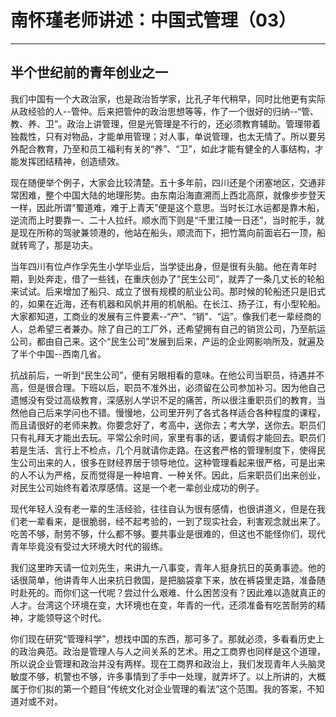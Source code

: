 # 南怀瑾老师讲述：中国式管理（03）

------

## 半个世纪前的青年创业之一

我们中国有一个大政治家，也是政治哲学家，比孔子年代稍早，同时比他更有实际从政经验的人--管仲。后来把管仲的政治思想等等，作了一个很好的归纳--“管、教、养、卫”。政治上讲管理，但是光管理是不行的，还必须教育辅助。管理带着独裁性，只有对物品，才能单用管理；对人事，单说管理，也太无情了。所以要另外配合教育，乃至和员工福利有关的“养”、“卫”，如此才能有健全的人事结构，才能发挥团结精神，创造绩效。

现在随便举个例子，大家会比较清楚。五十多年前，四川还是个闭塞地区，交通非常困难，整个中国大陆的地理形势。由东南沿海直溯而上西北高原，就像步步登天一样，因此所谓“蜀道难，难于上青天”便是这个意思。当时长江水运都是靠木船，逆流而上时要靠一、二十人拉纤。顺水而下则是“千里江陵一日还”，当时舵手，就是现在所称的驾驶兼领港的，他站在船头，顺流而下，把竹篙向前面岩石一顶，船就转弯了，那是功夫。

当年四川有位卢作孚先生小学毕业后，当学徒出身，但是很有头脑。他在青年时期，到处奔走，借了一些钱，在重庆创办了“民生公司”，就弄了一条几丈长的轮船来试试。后来增加了船只、成立了很有规模的航业公司。那时候的轮船还只是旧式的，如果在近海，还有机器和风帆并用的机帆船。在长江、扬子江，有小型轮船。大家都知道，工商业的发展有三件要素--“产”、“销”、“运”。像我们老一辈经商的人，总希望三者兼办。除了自己的工厂外，还希望拥有自己的销货公司，乃至航运公司，都由自己来。这个“民生公司”发展到后来，产运的企业网影响所及，就遍及了半个中国--西南几省。

抗战前后，一听到“民生公司”，便有另眼相看的意味。在他公司当职员，待遇并不高，但是很合理。下班以后，职员不准外出，必须留在公司参加补习。因为他自己遗憾没有受过高级教育，深感别人学识不足的痛苦，所以很注重职员们的教育，当然他自己后来学问也不错。慢慢地，公司里开列了各式各样适合各种程度的课程，而且请很好的老师来教。你要念好了，考高中，送你去；考大学，送你去。职员们只有礼拜天才能出去玩。平常公余时间，家里有事的话，要请假才能回去。职员们若是生活、言行上不检点，几个月就请你走路。在这套严格的管理制度下，使得民生公司出来的人，很多在财经界居于领导地位。这种管理看起来很严格，可是出来的人不认为严格，反而觉得是一种培育、一种关怀。因此，后来职员们出来创业，对民生公司始终有着浓厚感情。这是一个老一辈创业成功的例子。

现代年轻人没有老一辈的生活经验，往往自认为很有感情，也很讲道义，但是在我们老一辈看来，是很脆弱，经不起考验的，一到了现实社会，利害观念就出来了。吃苦不够，耐劳不够，什么都不够。要共事业是很难的，但这也不能怪你们，现代青年毕竟没有受过大环境大时代的锻练。

我们这里昨天请一位刘先生，来讲九一八事变，青年人挺身抗日的英勇事迹。他的话很简单，他讲青年人出来抗日救国，是把脑袋拿下来，放在裤袋里走路，准备随时赴死的。而你们这一代呢？尝过什么艰难、什么困苦没有？因此难以造就真正的人才。台湾这个环境在变，大环境也在变，年青的一代，还须准备有吃苦耐劳的精神，才能领导这个时代。

你们现在研究“管理科学”，想找中国的东西，那可多了。那就必须，多看看历史上的政治典范。政治是管理人与人之间关系的艺术。用之工商界也同样是这个道理，所以说企业管理和政治并没有两样。现在工商界和政治上，我们发现青年人头脑灵敏度不够，机警也不够，许多事情到了手中一处理，就弄坏了。以上所讲的，大概属于你们拟的第一个题目“传统文化对企业管理的看法”这个范围。我的答案，不知道对或不对。

